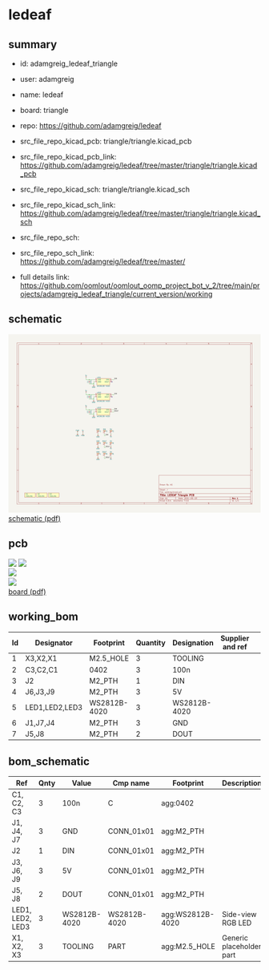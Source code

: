 # ledeaf
 
## summary 
* id: adamgreig_ledeaf_triangle
* user: adamgreig
* name: ledeaf
* board: triangle
* repo: https://github.com/adamgreig/ledeaf
* src_file_repo_kicad_pcb: triangle/triangle.kicad_pcb
* src_file_repo_kicad_pcb_link: https://github.com/adamgreig/ledeaf/tree/master/triangle/triangle.kicad_pcb
* src_file_repo_kicad_sch: triangle/triangle.kicad_sch
* src_file_repo_kicad_sch_link: https://github.com/adamgreig/ledeaf/tree/master/triangle/triangle.kicad_sch

* src_file_repo_sch: 
* src_file_repo_sch_link: https://github.com/adamgreig/ledeaf/tree/master/
* full details link: https://github.com/oomlout/oomlout_oomp_project_bot_v_2/tree/main/projects/adamgreig_ledeaf_triangle/current_version/working  

## schematic  
![](working_schematic_600.png)  
[schematic (pdf)](working_schematic.pdf)  

## pcb  
![](working_3d_600.png) 
![](working_3d_front_600.png)  
![](working_3d_back_600.png)  
![](working_600.png)  
[board (pdf)](working.pdf)  

## working_bom
| Id | Designator | Footprint | Quantity | Designation | Supplier and ref |  | None | 
| --- | --- | --- | --- | --- | --- | --- | --- | 
| 1 | X3,X2,X1 | M2.5_HOLE | 3 | TOOLING |  |  | [''] | 
| 2 | C3,C2,C1 | 0402 | 3 | 100n |  |  | [''] | 
| 3 | J2 | M2_PTH | 1 | DIN |  |  | [''] | 
| 4 | J6,J3,J9 | M2_PTH | 3 | 5V |  |  | [''] | 
| 5 | LED1,LED2,LED3 | WS2812B-4020 | 3 | WS2812B-4020 |  |  | [''] | 
| 6 | J1,J7,J4 | M2_PTH | 3 | GND |  |  | [''] | 
| 7 | J5,J8 | M2_PTH | 2 | DOUT |  |  | [''] | 


## bom_schematic
| Ref | Qnty | Value | Cmp name | Footprint | Description | Vendor | DNP | 
| --- | --- | --- | --- | --- | --- | --- | --- | 
| C1, C2, C3 | 3 | 100n | C | agg:0402 |  |  |  | 
| J1, J4, J7 | 3 | GND | CONN_01x01 | agg:M2_PTH |  |  |  | 
| J2 | 1 | DIN | CONN_01x01 | agg:M2_PTH |  |  |  | 
| J3, J6, J9 | 3 | 5V | CONN_01x01 | agg:M2_PTH |  |  |  | 
| J5, J8 | 2 | DOUT | CONN_01x01 | agg:M2_PTH |  |  |  | 
| LED1, LED2, LED3 | 3 | WS2812B-4020 | WS2812B-4020 | agg:WS2812B-4020 | Side-view RGB LED |  |  | 
| X1, X2, X3 | 3 | TOOLING | PART | agg:M2.5_HOLE | Generic placeholder part |  |  | 



